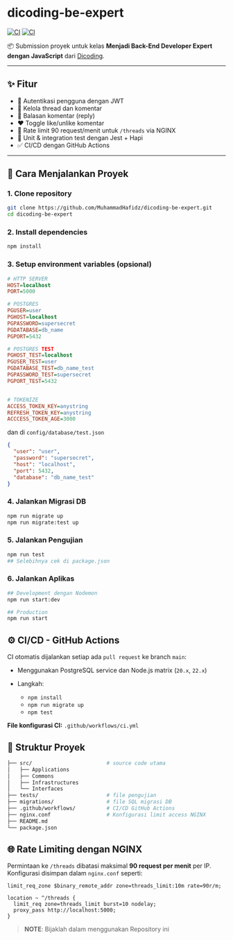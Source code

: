 # dicoding-be-expert

[![CI](https://github.com/MuhammadHafidz/dicoding-be-expert/actions/workflows/ci.yml/badge.svg)](https://github.com/MuhammadHafidz/dicoding-be-expert/actions/workflows/ci.yml) [![CI](https://github.com/MuhammadHafidz/dicoding-be-expert/actions/workflows/cd.yml/badge.svg)](https://github.com/MuhammadHafidz/dicoding-be-expert/actions/workflows/cd.yml)

📦 Submission proyek untuk kelas **Menjadi Back-End Developer Expert dengan JavaScript** dari [Dicoding](https://www.dicoding.com/).

---

## ✨ Fitur

- 🔐 Autentikasi pengguna dengan JWT
- 🧵 Kelola thread dan komentar
- 💬 Balasan komentar (reply)
- ❤️ Toggle like/unlike komentar
- 🚦 Rate limit 90 request/menit untuk `/threads` via NGINX
- 🧪 Unit & integration test dengan Jest + Hapi
- ✅ CI/CD dengan GitHub Actions

---

## 🚀 Cara Menjalankan Proyek

### 1. Clone repository

```bash
git clone https://github.com/MuhammadHafidz/dicoding-be-expert.git
cd dicoding-be-expert
```

### 2. Install dependencies

```bash
npm install
```

### 3. Setup environment variables (opsional)
```ini
# HTTP SERVER
HOST=localhost
PORT=5000

# POSTGRES
PGUSER=user
PGHOST=localhost
PGPASSWORD=supersecret
PGDATABASE=db_name
PGPORT=5432

# POSTGRES TEST
PGHOST_TEST=localhost
PGUSER_TEST=user
PGDATABASE_TEST=db_name_test
PGPASSWORD_TEST=supersecret
PGPORT_TEST=5432


# TOKENIZE
ACCESS_TOKEN_KEY=anystring
REFRESH_TOKEN_KEY=anystring
ACCCESS_TOKEN_AGE=3000
```
dan di `config/database/test.json`

```json
{
  "user": "user",
  "password": "supersecret",
  "host": "localhost",
  "port": 5432,
  "database": "db_name_test"
}
```

### 4. Jalankan Migrasi DB

```bash
npm run migrate up 
npm run migrate:test up
```

### 5. Jalankan Pengujian

```bash
npm run test
## Selebihnya cek di package.json
```

### 6. Jalankan Aplikas

```bash
## Development dengan Nodemon
npm run start:dev

## Production
npm run start
```
## ⚙️ CI/CD - GitHub Actions

CI otomatis dijalankan setiap ada `pull request` ke branch `main`:

- Menggunakan PostgreSQL service dan Node.js matrix (`20.x`, `22.x`)
- Langkah:

  - `npm install`
  - `npm run migrate up`
  - `npm test`

**File konfigurasi CI:** `.github/workflows/ci.yml`

## 🧱 Struktur Proyek

```bash
├── src/                        # source code utama
│   ├── Applications
│   ├── Commons
│   ├── Infrastructures
│   └── Interfaces
├── tests/                      # file pengujian
├── migrations/                 # file SQL migrasi DB
├── .github/workflows/          # CI/CD GitHub Actions
├── nginx.conf                  # Konfigurasi limit access NGINX
├── README.md
└── package.json
```

## 🌐 Rate Limiting dengan NGINX
Permintaan ke `/threads` dibatasi maksimal **90 request per menit** per IP. Konfigurasi disimpan dalam `nginx.conf` seperti:

```nginx
limit_req_zone $binary_remote_addr zone=threads_limit:10m rate=90r/m;

location ~ ^/threads {
  limit_req zone=threads_limit burst=10 nodelay;
  proxy_pass http://localhost:5000;
}
```

>**NOTE**: Bijaklah dalam menggunakan Repository ini


